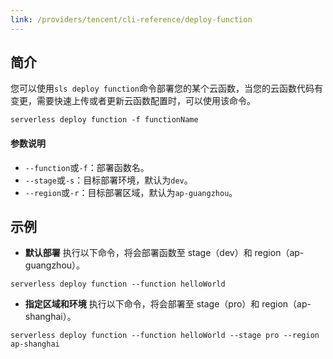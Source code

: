 ```yaml
---
link: /providers/tencent/cli-reference/deploy-function
---
```


## 简介

您可以使用`sls deploy function`命令部署您的某个云函数，当您的云函数代码有变更，需要快速上传或者更新云函数配置时，可以使用该命令。

```
serverless deploy function -f functionName
```



#### 参数说明

- `--function`或`-f`：部署函数名。
- `--stage`或`-s`：目标部署环境，默认为`dev`。
- `--region`或`-r`：目标部署区域，默认为`ap-guangzhou`。



## 示例

- **默认部署**
执行以下命令，将会部署函数至 stage（dev）和 region（ap-guangzhou）。
```
serverless deploy function --function helloWorld
```





- **指定区域和环境**
执行以下命令，将会部署至 stage（pro）和 region（ap-shanghai）。
```
serverless deploy function --function helloWorld --stage pro --region ap-shanghai
```







